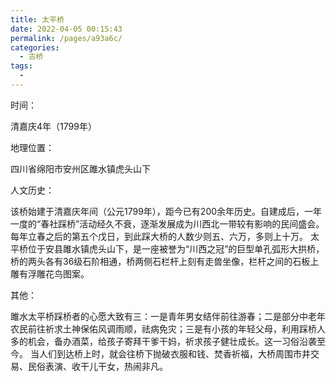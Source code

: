 ```yaml
---
title: 太平桥
date: 2022-04-05 00:15:43
permalink: /pages/a93a6c/
categories:
  - 古桥
tags:
  - 
---
```

时间：

清嘉庆4年（1799年）

地理位置：

四川省绵阳市安州区雎水镇虎头山下

人文历史：

该桥始建于清嘉庆年间（公元1799年），距今已有200余年历史。自建成后，一年一度的“春社踩桥”活动经久不衰，逐渐发展成为川西北一带较有影响的民间盛会。每年立春之后的第五个戊日，到此踩大桥的人数少则五、六万，多则上十万。
太平桥位于安县雎水镇虎头山下，是一座被誉为“川西之冠”的巨型单孔弧形大拱桥，桥的两头各有36级石阶相通，桥两侧石栏杆上刻有走兽坐像，栏杆之间的石板上雕有浮雕花鸟图案。

其他：

雎水太平桥踩桥者的心愿大致有三：一是青年男女结伴前往游春；二是部分中老年农民前往祈求土神保佑风调雨顺，祛病免灾；三是有小孩的年轻父母，利用踩桥人多的机会，备办酒菜，给孩子寄拜干爹干妈，祈求孩子健壮成长。这一习俗沿袭至今。
当人们到达桥上时，就会往桥下抛破衣服和钱、焚香祈福，大桥周围市井交易、民俗表演、收干儿干女，热闹非凡。
